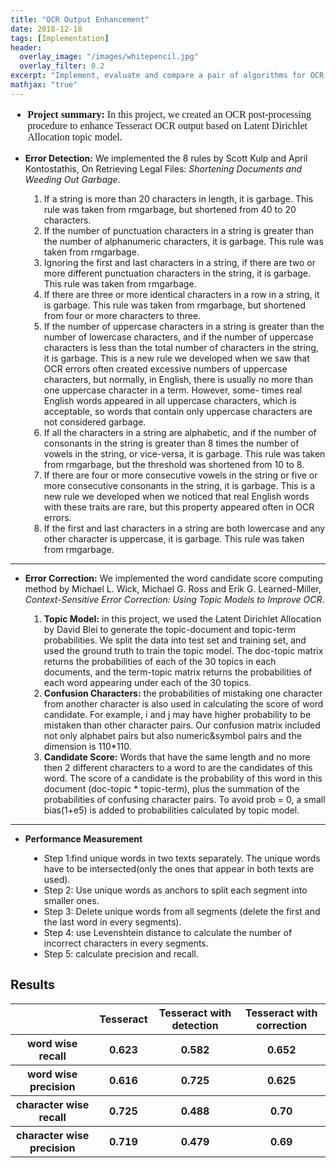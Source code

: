 ```yaml
---
title: "OCR Output Enhancement"
date: 2018-12-18
tags: [Implementation]
header:
  overlay_image: "/images/whitepencil.jpg"
  overlay_filter: 0.2
excerpt: "Implement, evaluate and compare a pair of algorithms for OCR postprocessing based on research papers."
mathjax: "true"
---
```

<div style="font-size:16px;font-family:'Montserrat';">
<ul>

<li><strong>Project summary:</strong> In this project, we created an OCR post-processing procedure to enhance Tesseract OCR output based on Latent Dirichlet Allocation topic model.</li>
</ul>
</div>
<ul class="thin-text">
<li><strong>Error Detection:</strong> We implemented the 8 rules by Scott Kulp and April Kontostathis, On Retrieving Legal Files: <i>Shortening Documents and Weeding Out Garbage</i>.</li>
</ul>

<div style="margin-left:30px;">
<ol class="thin-text">
  <li>If a string is more than 20 characters in length, it is garbage. This rule was taken from rmgarbage, but shortened from 40 to 20 characters.</li>
  <li>If the number of punctuation characters in a string is greater than the number of alphanumeric characters, it is garbage. This rule was taken from rmgarbage.</li>
  <li>Ignoring the first and last characters in a string, if there are two or more different punctuation characters in the string, it is garbage. This rule was taken from rmgarbage.</li>
  <li>If there are three or more identical characters in a row in a string, it is garbage. This rule was taken from rmgarbage, but shortened from four or more characters to three.</li>
  <li>If the number of uppercase characters in a string is greater than the number of lowercase characters, and if the number of uppercase characters is less than the total number of characters in the string, it is garbage. This is a new rule we developed when we saw that OCR errors often created excessive numbers of uppercase characters, but normally, in English, there is usually no more than one uppercase character in a term. However, some- times real English words appeared in all uppercase characters, which is acceptable, so words that contain only uppercase characters are not considered garbage.</li>
  <li>If all the characters in a string are alphabetic, and if the number of consonants in the string is greater than 8 times the number of vowels in the string, or vice-versa, it is garbage. This rule was taken from rmgarbage, but the threshold was shortened from 10 to 8.</li>
  <li>If there are four or more consecutive vowels in the string or five or more consecutive consonants in the string, it is garbage. This is a new rule we developed when we noticed that real English words with these traits are rare, but this property appeared often in OCR errors.</li>
  <li>If the first and last characters in a string are both lowercase and any other character is uppercase, it is garbage. This rule was taken from rmgarbage.</li>
</ol>
</div>
<hr />
<div>
<ul class="thin-text">

<li><strong>Error Correction:</strong> We implemented the word candidate score computing method by Michael L. Wick, Michael G. Ross and Erik G. Learned-Miller, <i>Context-Sensitive Error Correction: Using Topic Models to Improve OCR</i>.</li>
</ul>
</div>
<div style="margin-left:30px;">
<ol class="thin-text">
<li><strong>Topic Model:</strong> in this project, we used the Latent Dirichlet Allocation by David Blei to generate the topic-document and topic-term probabilities. We split the data into test set and training set, and used the ground truth to train the topic model. The doc-topic matrix returns the probabilities of each of the 30 topics in each documents, and the term-topic matrix returns the probabilities of each word appearing under each of the 30 topics.</li>
<li><strong>Confusion Characters:</strong> the probabilities of mistaking one character from another character is also used in calculating the score of word candidate. For example, i and j may have higher probability to be mistaken than other character pairs. Our confusion matrix included not only alphabet pairs but also numeric&symbol pairs and the dimension is 110*110.</li>
<li><strong>Candidate Score:</strong> Words that have the same length and no more then 2 different characters to a word to are the candidates of this word. The score of a candidate is the probability of this word in this document (doc-topic * topic-term), plus the summation of the probabilities of confusing character pairs. To avoid prob = 0, a small bias(1+e5) is added to probabilities calculated by topic model.</li>
</ol>
</div>
<hr />
<ul class="thin-text">
<li><strong>Performance Measurement</strong></li>
</ul>
<div style="margin-left:30px;">
<ul class="thin-text">
<li>Step 1:find unique words in two texts separately. The unique words have to be intersected(only the ones that appear in both texts are used).</li>
<li>Step 2: Use unique words as anchors to split each segment into smaller ones.</li>
<li>Step 3: Delete unique words from all segments (delete the first and the last word in every segments).</li>
<li>Step 4: use Levenshtein distance to calculate the number of incorrect characters in every segments.</li>
<li>Step 5: calculate precision and recall.</li>
</ul>
</div>
<h2 style="font-family:'Roboto'">Results</h2>

<table>
<tr>
<th></th>
<th>Tesseract</th>
<th>Tesseract with detection</th>
<th>Tesseract with correction</th>
</tr>
<tr>
<th>word wise recall</th>
<th>0.623</th>
<th>0.582</th>
<th>0.652</th>
</tr>
<tr>
<th>word wise precision</th>
<th>0.616</th>
<th>0.725</th>
<th>0.625</th>
</tr>
<tr>
<th>character wise recall</th>
<th>0.725</th>
<th>0.488</th>
<th>0.70</th>
</tr>
<tr>
<th>character wise precision</th>
<th>0.719</th>
<th>0.479</th>
<th>0.69</th>
</tr>
</table>
